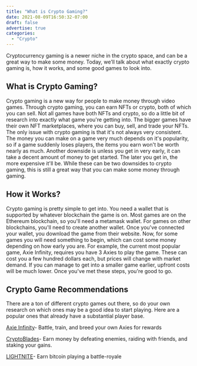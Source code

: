 ```yaml
---
title: "What is Crypto Gaming?"
date: 2021-08-09T16:50:32-07:00
draft: false
advertise: true
categories:
  - "Crypto"
---
```


Cryptocurrency gaming is a newer niche in the crypto space, and can be a great way to make some money. Today, we’ll talk about what exactly crypto gaming is, how it works, and some good games to look into.

## What is Crypto Gaming?

Crypto gaming is a new way for people to make money through video games. Through crypto gaming, you can earn NFTs or crypto, both of which you can sell. Not all games have both NFTs and crypto, so do a little bit of research into exactly what game you're getting into. The bigger games have their own NFT marketplaces, where you can buy, sell, and trade your NFTs. The only issue with crypto gaming is that it's not always very consistent. The money you can make on a game very much depends on it's popularity, so if a game suddenly loses players, the items you earn won't be worth nearly as much. Another downside is unless you get in very early, it can take a decent amount of money to get started. The later you get in, the more expensive it'll be. While these can be two downsides to crypto gaming, this is still a great way that you can make some money through gaming.

## How it Works?

Crypto gaming is pretty simple to get into. You need a wallet that is supported by whatever blockchain the game is on. Most games are on the Ethereum blockchain, so you'll need a metamask wallet. For games on other blockchains, you'll need to create another wallet. Once you've connected your wallet, you download the game from their website. Now, for some games you will need something to begin, which can cost some money depending on how early you are. For example, the current most popular game, Axie Infinity, requires you have 3 Axies to play the game. These can cost you a few hundred dollars each, but prices will change with market demand. If you can manage to get into a smaller game earlier, upfront costs will be much lower. Once you've met these steps, you're good to go.

## Crypto Game Recommendations

There are a ton of different crypto games out there, so do your own research on which ones may be a good idea to start playing. Here are a popular ones that already have a substantial player base.

[Axie Infinity](https://axieinfinity.com/)- Battle, train, and breed your own Axies for rewards

[CryptoBlades](https://www.cryptoblades.io/)- Earn money by defeating enemies, raiding with friends, and staking your gains.

[LIGHTNITE](https://lightnite.io/)-  Earn bitcoin playing a battle-royale

